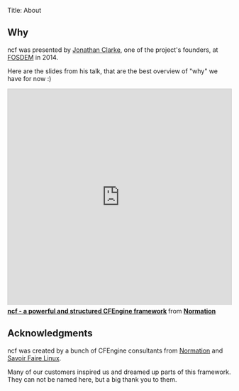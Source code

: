 Title: About

## Why

ncf was presented by [Jonathan Clarke](http://twitter.com/jooooooon42/), one of the project's founders, at [FOSDEM](https://fosdem.org/2014/schedule/event/ncf_abstracting_cfengines_complexity_provide_structured_powerful_framework/) in 2014.

Here are the slides from his talk, that are the best overview of "why" we have for now :)

<iframe src="http://www.slideshare.net/slideshow/embed_code/30700679?rel=0" width="597" height="486" frameborder="0" marginwidth="0" marginheight="0" scrolling="no" style="border:1px solid #CCC; border-width:1px 1px 0; margin-bottom:5px; max-width: 100%;" allowfullscreen> </iframe> <div style="margin-bottom:5px"> <strong> <a href="https://fr.slideshare.net/normation/ncf-a-powerful-and-structured-cfengine-framework" title="ncf - a powerful and structured CFEngine framework" target="_blank">ncf - a powerful and structured CFEngine framework</a> </strong> from <strong><a href="http://www.slideshare.net/normation" target="_blank">Normation</a></strong> </div>

## Acknowledgments

ncf was created by a bunch of CFEngine consultants from [Normation](http://www.normation.com) and [Savoir Faire Linux](http://www.savoirfairelinux.com).

Many of our customers inspired us and dreamed up parts of this framework. They can not be named here, but a big thank you to them.
